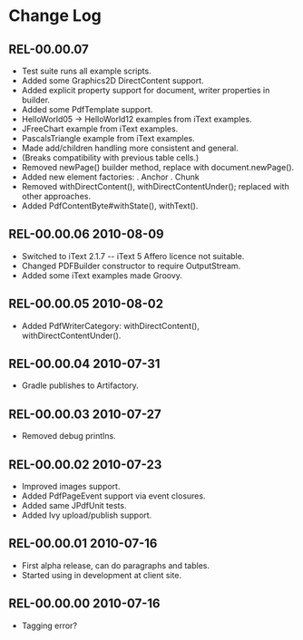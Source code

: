 # Change Log

## REL-00.00.07

* Test suite runs all example scripts.
* Added some Graphics2D DirectContent support.
* Added explicit property support for document, writer properties in builder.
* Added some PdfTemplate support.
* HelloWorld05 -> HelloWorld12 examples from iText examples.
* JFreeChart example from iText examples.
* PascalsTriangle example from iText examples.
* Made add/children handling more consistent and general.
* (Breaks compatibility with previous table cells.)
* Removed newPage() builder method, replace with document.newPage().
* Added new element factories:
  . Anchor
  . Chunk
* Removed withDirectContent(), withDirectContentUnder(); replaced with other approaches.
* Added PdfContentByte#withState(), withText().

## REL-00.00.06 2010-08-09

* Switched to iText 2.1.7 -- iText 5 Affero licence not suitable.
* Changed PDFBuilder constructor to require OutputStream.
* Added some iText examples made Groovy.

## REL-00.00.05 2010-08-02

* Added PdfWriterCategory: withDirectContent(), withDirectContentUnder().

## REL-00.00.04 2010-07-31

* Gradle publishes to Artifactory.

## REL-00.00.03 2010-07-27

* Removed debug printlns.

## REL-00.00.02 2010-07-23

* Improved images support.
* Added PdfPageEvent support via event closures.
* Added same JPdfUnit tests.
* Added Ivy upload/publish support.

## REL-00.00.01 2010-07-16

* First alpha release, can do paragraphs and tables.
* Started using in development at client site.

## REL-00.00.00 2010-07-16

* Tagging error?
